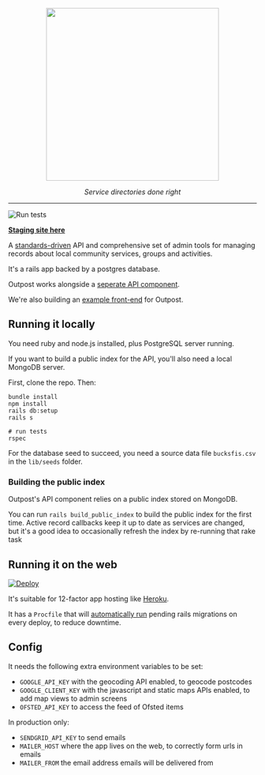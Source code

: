 <p align="center">
    <a href="https://outpost-staging.herokuapp.com/">
        <img src="https://github.com/wearefuturegov/outpost/blob/master/app/assets/images/outpost.png?raw=true" width="350px" />               
    </a>
</p>
  
<p align="center">
    <em>Service directories done right</em>         
</p>

---

![Run tests](https://github.com/wearefuturegov/outpost/workflows/Run%20tests/badge.svg)

**[Staging site here](https://outpost-staging.herokuapp.com/)**

A [standards-driven](https://opencommunity.org.uk/) API and comprehensive set of admin tools for managing records about local community services, groups and activities.

It's a rails app backed by a postgres database.

Outpost works alongside a [seperate API component](https://github.com/wearefuturegov/outpost-api-service/).

We're also building an [example front-end](https://github.com/wearefuturegov/scout-x) for Outpost.

## Running it locally

You need ruby and node.js installed, plus PostgreSQL server running.

If you want to build a public index for the API, you'll also need a local MongoDB server.

First, clone the repo. Then:

```
bundle install
npm install
rails db:setup
rails s

# run tests
rspec
```

For the database seed to succeed, you need a source data file `bucksfis.csv` in the `lib/seeds` folder.

### Building the public index

Outpost's API component relies on a public index stored on MongoDB.

You can run `rails build_public_index` to build the public index for the first time. Active record callbacks keep it up to date as services are changed, but it's a good idea to occasionally refresh the index by re-running that rake task

## Running it on the web

[![Deploy](https://www.herokucdn.com/deploy/button.svg)](
https://heroku.com/deploy)

It's suitable for 12-factor app hosting like [Heroku](http://heroku.com).

It has a `Procfile` that will [automatically run](https://devcenter.heroku.com/articles/release-phase) pending rails migrations on every deploy, to reduce downtime.

## Config

It needs the following extra environment variables to be set:

- `GOOGLE_API_KEY` with the geocoding API enabled, to geocode postcodes
- `GOOGLE_CLIENT_KEY` with the javascript and static maps APIs enabled, to add map views to admin screens
- `OFSTED_API_KEY` to access the feed of Ofsted items

In production only:

- `SENDGRID_API_KEY` to send emails
- `MAILER_HOST` where the app lives on the web, to correctly form urls in emails
- `MAILER_FROM` the email address emails will be delivered from

